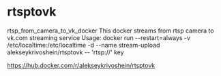 # rtsptovk
rtsp_from_camera_to_vk_docker
This docker streams from rtsp camera to vk.com streaming service Usage: docker run --restart=always -v /etc/localtime:/etc/localtime -d --name stream-upload alekseykrivoshein/rtsptovk -- 'rtsp://' key

https://hub.docker.com/r/alekseykrivoshein/rtsptovk
